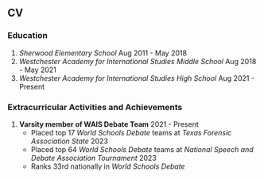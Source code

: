 ## CV

### Education
1. *Sherwood Elementary School* Aug 2011 - May 2018
2. *Westchester Academy for International Studies Middle School* Aug 2018 - May 2021
3. *Westchester Academy for International Studies High School* Aug 2021 - Present

### Extracurricular Activities and Achievements
1. **Varsity member of WAIS Debate Team** 2021 - Present
   - Placed top 17 *World Schools Debate* teams at *Texas Forensic Association State* 2023
   - Placed top 64 *World Schools Debate* teams at *National Speech and Debate Association Tournament* 2023
   - Ranks 33rd nationally in *World Schools Debate*
